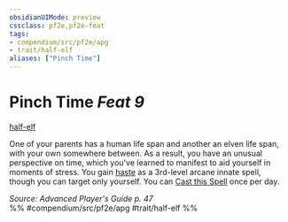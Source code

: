 ```yaml
---
obsidianUIMode: preview
cssclass: pf2e,pf2e-feat
tags:
- compendium/src/pf2e/apg
- trait/half-elf
aliases: ["Pinch Time"]
---
```

# Pinch Time  *Feat 9*  
[half-elf](../../Rules/traits/half-elf.md)  


One of your parents has a human life span and another an elven life span, with your own somewhere between. As a result, you have an unusual perspective on time, which you've learned to manifest to aid yourself in moments of stress. You gain [haste](../spells/haste.md) as a 3rd-level arcane innate spell, though you can target only yourself. You can [Cast this Spell](../../Rules/actions/cast-a-spell.md) once per day.

*Source: Advanced Player's Guide p. 47*  
%% #compendium/src/pf2e/apg #trait/half-elf %%